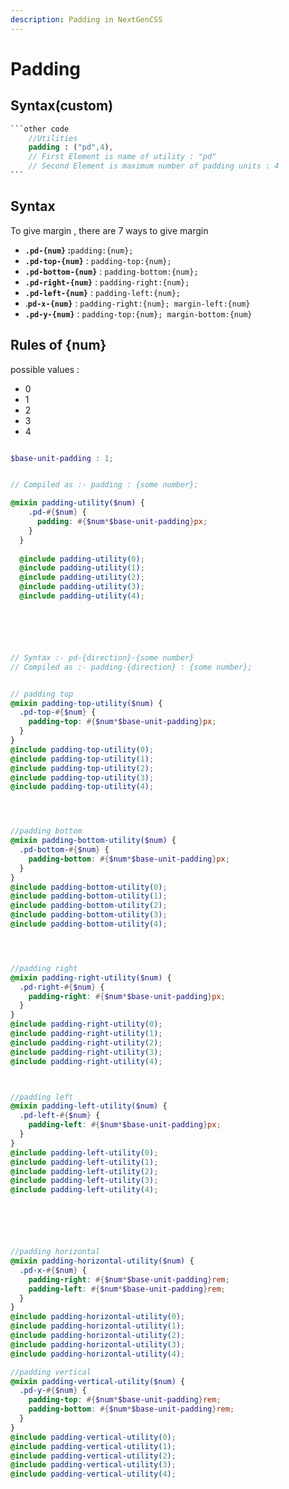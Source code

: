 ```yaml
---
description: Padding in NextGenCSS
---
```


# Padding

## Syntax(custom)

````sass
```other code
    //Utilities
    padding : ("pd",4), 
    // First Element is name of utility : "pd"
    // Second Element is maximum number of padding units : 4
```
````

## Syntax

To give margin , there are 7 ways to give margin

* **`.pd-{num}` :**`padding:{num};`
* **`.pd-top-{num}`** : `padding-top:{num};`
* **`.pd-bottom-{num}`** : `padding-bottom:{num};`
* **`.pd-right-{num}`** : `padding-right:{num};`
* **`.pd-left-{num}`** : `padding-left:{num};`
* .**`pd-x-{num}`** : `padding-right:{num}; margin-left:{num}`
* **`.pd-y-{num}`** : `padding-top:{num}; margin-bottom:{num}`

## Rules of {num}

possible values :

* 0
* 1
* 2
* 3
* 4

```scss

$base-unit-padding : 1;


// Compiled as :- padding : {some number};

@mixin padding-utility($num) {
    .pd-#{$num} {
      padding: #{$num*$base-unit-padding}px;
    }
  }
  
  @include padding-utility(0);
  @include padding-utility(1);
  @include padding-utility(2);
  @include padding-utility(3);
  @include padding-utility(4);






// Syntax :- pd-{direction}-{some number}
// Compiled as :- padding-{direction} : {some number};


// padding top
@mixin padding-top-utility($num) {
  .pd-top-#{$num} {
    padding-top: #{$num*$base-unit-padding}px;
  }
}
@include padding-top-utility(0);
@include padding-top-utility(1);
@include padding-top-utility(2);
@include padding-top-utility(3);
@include padding-top-utility(4);




//padding bottom
@mixin padding-bottom-utility($num) {
  .pd-bottom-#{$num} {
    padding-bottom: #{$num*$base-unit-padding}px;
  }
}
@include padding-bottom-utility(0);
@include padding-bottom-utility(1);
@include padding-bottom-utility(2);
@include padding-bottom-utility(3);
@include padding-bottom-utility(4);




//padding right
@mixin padding-right-utility($num) {
  .pd-right-#{$num} {
    padding-right: #{$num*$base-unit-padding}px;
  }
}
@include padding-right-utility(0);
@include padding-right-utility(1);
@include padding-right-utility(2);
@include padding-right-utility(3);
@include padding-right-utility(4);



//padding left
@mixin padding-left-utility($num) {
  .pd-left-#{$num} {
    padding-left: #{$num*$base-unit-padding}px;
  }
}
@include padding-left-utility(0);
@include padding-left-utility(1);
@include padding-left-utility(2);
@include padding-left-utility(3);
@include padding-left-utility(4);






//padding horizontal
@mixin padding-horizontal-utility($num) {
  .pd-x-#{$num} {
    padding-right: #{$num*$base-unit-padding}rem;
    padding-left: #{$num*$base-unit-padding}rem;
  }
}
@include padding-horizontal-utility(0);
@include padding-horizontal-utility(1);
@include padding-horizontal-utility(2);
@include padding-horizontal-utility(3);
@include padding-horizontal-utility(4);

//padding vertical
@mixin padding-vertical-utility($num) {
  .pd-y-#{$num} {
    padding-top: #{$num*$base-unit-padding}rem;
    padding-bottom: #{$num*$base-unit-padding}rem;
  }
}
@include padding-vertical-utility(0);
@include padding-vertical-utility(1);
@include padding-vertical-utility(2);
@include padding-vertical-utility(3);
@include padding-vertical-utility(4);

```

